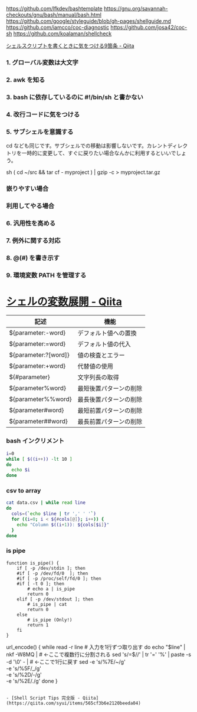 <https://github.com/lfkdev/bashtemplate>
<https://gnu.org/savannah-checkouts/gnu/bash/manual/bash.html>
<https://github.com/google/styleguide/blob/gh-pages/shellguide.md>
<https://github.com/iamcco/coc-diagnostic>
<https://github.com/josa42/coc-sh>
<https://github.com/koalaman/shellcheck>

[シェルスクリプトを書くときに気をつける9箇条 - Qiita](https://qiita.com/b4b4r07/items/9ea50f9ff94973c99ebe)

### 1. グローバル変数は大文字

### 2. awk を知る

### 3. bash に依存しているのに #!/bin/sh と書かない

### 4. 改行コードに気をつける

### 5. サブシェルを意識する

cd なども同じです。サブシェルでの移動は影響しないです。カレントディレクトリを一時的に変更して、すぐに戻りたい場合なんかに利用するといいでしょう。

sh
( cd ~/src && tar cf - myproject ) | gzip -c > myproject.tar.gz

### 嵌りやすい場合

### 利用してやる場合

### 6. 汎用性を高める

### 7. 例外に関する対応

### 8. @(#) を書き示す

### 9. 環境変数 PATH を管理する

# [シェルの変数展開 - Qiita](https://qiita.com/bsdhack/items/597eb7daee4a8b3276ba)

| 記述 | 機能 |
| --- | --- |
| ${parameter:-word} | デフォルト値への置換 |
| ${parameter:=word} | デフォルト値の代入 |
| ${parameter:?[word]} | 値の検査とエラー |
| ${parameter:+word} | 代替値の使用 |
| ${#parameter} | 文字列長の取得 |
| ${parameter%word} | 最短後置パターンの削除 |
| ${parameter%%word} | 最長後置パターンの削除 |
| ${parameter#word} | 最短前置パターンの削除 |
| ${parameter##word} | 最長前置パターンの削除 |

### bash インクリメント

```sh
i=0
while [ $((i++)) -lt 10 ]
do
  echo $i
done
```

### csv to array

```sh
cat data.csv | while read line
do
  cols=(`echo $line | tr ',' ' '`)
  for ((i=0; i < ${#cols[@]}; i++)) {
    echo "Column $((i+1)): ${cols[$i]}"
  }
done
```

### is pipe

```
function is_pipe() {
    if [ -p /dev/stdin ]; then
    #if [ -p /dev/fd/0  ]; then
    #if [ -p /proc/self/fd/0 ]; then
    #if [ -t 0 ]; then
        # echo a | is_pipe
        return 0
    elif [ -p /dev/stdout ]; then
        # is_pipe | cat
        return 0
    else
        # is_pipe (Only!)
        return 1
    fi
}
```

url_encode() {
  while read -r line # 入力を1行ずつ取り出す
  do
    echo "$line" |
      nkf -W8MQ | # ←ここで複数行に分割される
      sed 's/=$//' |
      tr '=' '%' |
      paste -s -d '\0' - | # ←ここで1行に戻す
      sed -e 's/%7E/~/g' \
          -e 's/%5F/_/g' \
          -e 's/%2D/-/g' \
          -e 's/%2E/./g'
  done
}

```

- [Shell Script Tips 完全版 - Qiita](https://qiita.com/syui/items/565cf3b6e2120beeda04)

